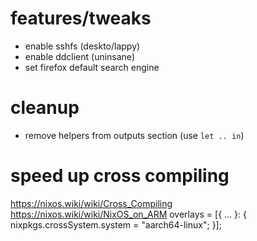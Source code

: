# features/tweaks
- enable sshfs (deskto/lappy)
- enable ddclient (uninsane)
- set firefox default search engine

# cleanup
- remove helpers from outputs section (use `let .. in`)


# speed up cross compiling
   https://nixos.wiki/wiki/Cross_Compiling
   https://nixos.wiki/wiki/NixOS_on_ARM
   overlays = [{ ... }: {
     nixpkgs.crossSystem.system = "aarch64-linux";
   }];
